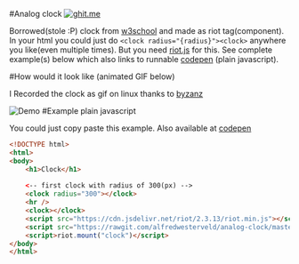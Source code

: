 #Analog clock [![ghit.me](https://ghit.me/badge.svg?repo=alfredwesterveld/analog-clock)](https://ghit.me/repo/alfredwesterveld/analog-clock)

Borrowed(stole :P) clock from [w3school](http://www.w3schools.com/canvas/canvas_clock.asp) and made as riot tag(component).
In your html you could just do `<clock radius="{radius}"><clock>` anywhere you like(even multiple times). But you need [riot.js](http://riotjs.com/) for this. See complete example(s) below which also links to runnable [codepen](http://codepen.io/alfredwesterveld/pen/NxyePR) (plain javascript).

#How would it look like (animated GIF below)

I Recorded the clock as gif on linux thanks to [byzanz](https://www.maketecheasier.com/record-screen-as-animated-gif-ubuntu/)

![Demo](https://cdn.rawgit.com/alfredwesterveld/analog-clock/master/clock.gif)
#Example plain javascript

You could just copy paste this example.
Also available at [codepen](http://codepen.io/alfredwesterveld/pen/NxyePR)
```html
<!DOCTYPE html>
<html>
<body>
    <h1>Clock</h1>
    
    <-- first clock with radius of 300(px) -->
    <clock radius="300"></clock>
    <hr />
    <clock></clock>
    <script src="https://cdn.jsdelivr.net/riot/2.3.13/riot.min.js"></script>
    <script src="https://rawgit.com/alfredwesterveld/analog-clock/master/index.js"></script>
    <script>riot.mount("clock")</script>
</body>
</html>
```

